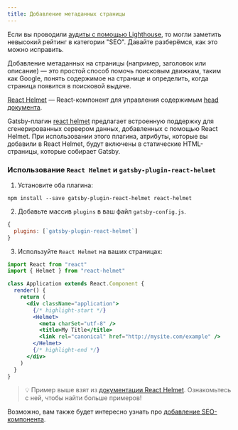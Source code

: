 ```yaml
---
title: Добавление метаданных страницы
---
```


Если вы проводили [аудиты с помощью Lighthouse](/docs/audit-with-lighthouse/), то могли заметить невысокий рейтинг в категории "SEO". Давайте разберёмся, как это можно исправить.

Добавление метаданных на страницы (например, заголовок или описание) ― это простой способ помочь поисковым движкам, таким как Google, понять содержимое на странице и определить, когда страница появится в поисковой выдаче.

[React Helmet](https://github.com/nfl/react-helmet) ― React-компонент для управления содержимым [head документа](https://developer.mozilla.org/ru/docs/Web/HTML/Element/head).

Gatsby-плагин [react helmet](/packages/gatsby-plugin-react-helmet/) предлагает встроенную поддержку для сгенерированных сервером данных, добавленных с помощью React Helmet. При использовании этого плагина, атрибуты, которые вы добавили в React Helmet, будут включены в статические HTML-страницы, которые собирает Gatsby.

### Использование `React Helmet` и `gatsby-plugin-react-helmet`

1. Установите оба плагина:

```shell
npm install --save gatsby-plugin-react-helmet react-helmet
```

2. Добавьте массив `plugins` в ваш файл `gatsby-config.js`.

```javascript:title=gatsby-config.js
{
  plugins: [`gatsby-plugin-react-helmet`]
}
```

3. Используйте `React Helmet` на ваших страницах:

```jsx
import React from "react"
import { Helmet } from "react-helmet"

class Application extends React.Component {
  render() {
    return (
      <div className="application">
        {/* highlight-start */}
        <Helmet>
          <meta charSet="utf-8" />
          <title>My Title</title>
          <link rel="canonical" href="http://mysite.com/example" />
        </Helmet>
        {/* highlight-end */}
      </div>
    )
  }
}
```

> 💡 Пример выше взят из [документации React Helmet](https://github.com/nfl/react-helmet#example). Ознакомьтесь с ней, чтобы найти больше примеров!

Возможно, вам также будет интересно узнать про [добавление SEO-компонента](/docs/add-seo-component/).
